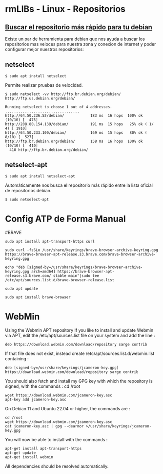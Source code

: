 # rmLIBs - Linux - Repositorios

## [Buscar el repositorio más rápido para tu debian](https://bantics.com.ar/buscar-el-repositorio-mas-rapido-para-tu-debian/)

Existe un par de herramienta para debian que nos ayuda a buscar los repositorios mas veloces para nuestra zona y conexion de internet y poder configurar mejor nuestros repositorios:

## netselect 
    $ sudo apt install netselect

Permite realizar pruebas de velocidad.

    $ sudo netselect -vv http://ftp.br.debian.org/debian/ http://ftp.us.debian.org/debian/

    Running netselect to choose 1 out of 4 addresses.       
    ..................................
    http://64.50.236.52/debian/            183 ms  16 hops  100% ok (10/10) [  475]
    http://208.80.154.139/debian/          191 ms  15 hops   25% ok ( 1/ 4) [ 1910]
    http://64.50.233.100/debian/           169 ms  15 hops   80% ok ( 8/10) [  527]
    http://ftp.br.debian.org/debian/       158 ms  16 hops  100% ok (10/10) [  410]
      410 http://ftp.br.debian.org/debian/


## netselect-apt
    $ sudo apt install netselect-apt

Automáticamente nos busca el repositorio más rápido entre la lista oficial de repositorios debian.

    $ sudo netselect-apt


# Config ATP de Forma Manual
#BRAVE
    
    sudo apt install apt-transport-https curl

    sudo curl -fsSLo /usr/share/keyrings/brave-browser-archive-keyring.gpg https://brave-browser-apt-release.s3.brave.com/brave-browser-archive-keyring.gpg

    echo "deb [signed-by=/usr/share/keyrings/brave-browser-archive-keyring.gpg arch=amd64] https://brave-browser-apt-release.s3.brave.com/ stable main"|sudo tee /etc/apt/sources.list.d/brave-browser-release.list

    sudo apt update

    sudo apt install brave-browser

# WebMin
Using the Webmin APT repository
If you like to install and update Webmin via APT, edit the /etc/apt/sources.list file on your system and add the line :
    
    deb https://download.webmin.com/download/repository sarge contrib

If that file does not exist, instead create /etc/apt/sources.list.d/webmin.list containing :
    
    deb [signed-by=/usr/share/keyrings/jcameron-key.gpg] https://download.webmin.com/download/repository sarge contrib

You should also fetch and install my GPG key with which the repository is signed, with the commands :
cd /root

    wget https://download.webmin.com/jcameron-key.asc
    apt-key add jcameron-key.asc

On Debian 11 and Ubuntu 22.04 or higher, the commands are :

    cd /root
    wget https://download.webmin.com/jcameron-key.asc
    cat jcameron-key.asc | gpg --dearmor >/usr/share/keyrings/jcameron-key.gpg

You will now be able to install with the commands :

    apt-get install apt-transport-https
    apt-get update
    apt-get install webmin

All dependencies should be resolved automatically.
